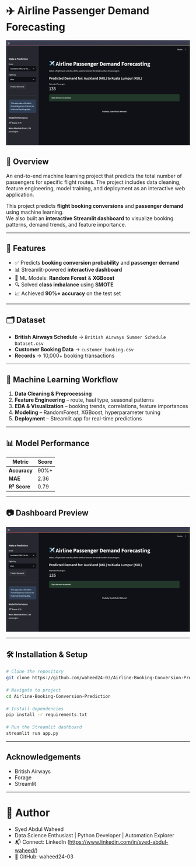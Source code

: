 # ✈️ Airline Passenger Demand Forecasting

![Dashboard Preview](output/Output.png)

## 📌 Overview
An end-to-end machine learning project that predicts the total number of passengers for specific flight routes. The project includes data cleaning, feature engineering, model training, and deployment as an interactive web application.

This project predicts **flight booking conversions** and **passenger demand** using machine learning.  
We also built an **interactive Streamlit dashboard** to visualize booking patterns, demand trends, and feature importance.
   
---

## 🚀 Features
- ✅ Predicts **booking conversion probability** and **passenger demand**
- 📊 Streamlit-powered **interactive dashboard**
- 🧠 ML Models: **Random Forest** & **XGBoost**
- 🔍 Solved **class imbalance** using **SMOTE**
- 📈 Achieved **90%+ accuracy** on the test set

---

## 🗂 Dataset
- **British Airways Schedule** → `British Airways Summer Schedule Dataset.csv`
- **Customer Booking Data** → `customer_booking.csv`
- **Records** → 10,000+ booking transactions

---

## 🧠 Machine Learning Workflow
1. **Data Cleaning & Preprocessing**  
2. **Feature Engineering** – route, haul type, seasonal patterns  
3. **EDA & Visualization** – booking trends, correlations, feature importances  
4. **Modeling** – RandomForest, XGBoost, hyperparameter tuning  
5. **Deployment** – Streamlit app for real-time predictions  

---

## 📊 Model Performance
| Metric      | Score  |
|------------|--------|
| **Accuracy**  | 90%+ |
| **MAE**       | 2.36 |
| **R² Score**  | 0.79 |

---

## 📷 Dashboard Preview
![Streamlit Dashboard](Output/output.png)

---

## 🛠 Installation & Setup

```bash
# Clone the repository
git clone https://github.com/waheed24-03/Airline-Booking-Conversion-Prediction.git

# Navigate to project
cd Airline-Booking-Conversion-Prediction

# Install dependencies
pip install -r requirements.txt

# Run the Streamlit dashboard
streamlit run app.py
```

---
## Acknowledgements
- British Airways
- Forage
- Streamlit 
--- 

# 👤 Author
- Syed Abdul Waheed
- Data Science Enthusiast | Python Developer | Automation Explorer
- 📬 Connect: LinkedIn (https://www.linkedin.com/in/syed-abdul-waheed/)
- 🐙 GitHub: waheed24-03

